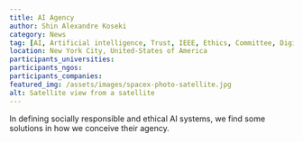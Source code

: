 ```yaml
---
title: AI Agency
author: Shin Alexandre Koseki
category: News
tag: [AI, Artificial intelligence, Trust, IEEE, Ethics, Committee, Digital Humanities, Data Studies, Data Science, Participatory Design, Policy-Making, Standards, Digitization, Cross-cultural values, Innovation]
location: New York City, United-States of America
participants_universities: 
participants_ngos: 
participants_companies: 
featured_img: /assets/images/spacex-photo-satellite.jpg
alt: Satellite view from a satellite
---
```

In defining socially responsible and ethical AI systems, we find some solutions in how we conceive their agency.
